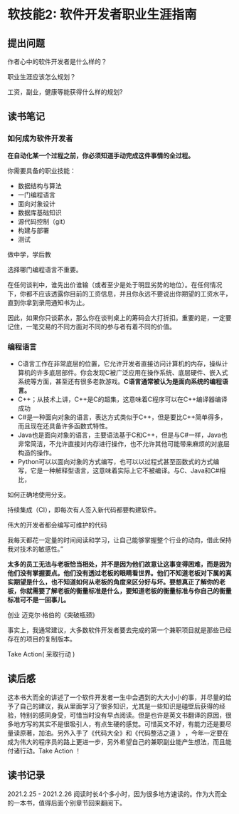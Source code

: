 # 软技能2: 软件开发者职业生涯指南

## 提出问题

作者心中的软件开发者是什么样的？

职业生涯应该怎么规划？

工资，副业，健康等能获得什么样的规划?



## 读书笔记



### 如何成为软件开发者

**在自动化某一个过程之前，你必须知道手动完成这件事情的全过程。**



你需要具备的职业技能：

- 数据结构与算法
- 一门编程语言
- 面向对象设计
- 数据库基础知识
- 源代码控制（git）
- 构建与部署
- 测试



做中学，学后教

选择哪门编程语言不重要。

在任何谈判中，谁先出价谁输（或者至少是处于明显劣势的地位）。在任何情况下，你都不应该透露你目前的工资信息，并且你永远不要说出你期望的工资水平，直到你拿到录用通知书为止。

因此，如果你只谈薪水，那么你在谈判桌上的筹码会大打折扣。重要的是，一定要记住，一笔交易的不同方面对不同的参与者有着不同的价值。

### 编程语言



- C语言工作在非常底层的位置，它允许开发者直接访问计算机的内存，操纵计算机的许多底层部件。你会发现C被广泛应用在操作系统、底层硬件、嵌入式系统等方面，甚至还有很多老款游戏。**C语言通常被认为是面向系统的编程语言。**
- C++；从技术上讲，C++是C的超集，这意味着C程序可以在C++编译器编译成功
- C#是一种面向对象的语言，表达方式类似于C++，但是要比C++简单得多，而且现在还具备许多函数式特性。
- Java也是面向对象的语言，主要语法基于C和C++，但是与C#一样，Java也非常简洁，不允许直接对内存进行操作，也不允许其他可能带来麻烦的对底层构造的操作。
- Python可以以面向对象的方式编写，也可以以过程式甚至函数式的方式编写，它是一种解释型语言，这意味着实际上它不被编译。与C、Java和C#相比，



如何正确地使用分支。

持续集成（CI），即每次有人签入新代码都要构建软件。

伟大的开发者都会编写可维护的代码

我每天都花一定量的时间阅读和学习，让自己能够掌握整个行业的动向，借此保持我对技术的敏感性。”

**太多的员工无法与老板恰当相处，并不是因为他们故意让这事变得困难，而是因为他们没有掌握要点。他们没有透过老板的眼睛看世界。他们不知道老板对下属的真实期望是什么，也不知道如何从老板的角度来区分好与坏。要想真正了解你的老板，你就需要了解老板的衡量标准是什么，要知道老板的衡量标准与你自己的衡量标准可不是一回事儿。**



创业 迈克尔·格伯的《突破瓶颈》

事实上，我通常建议，大多数软件开发者要去完成的第一个兼职项目就是那些已经存在的项目的复制版本。



Take Action( 采取行动 )

## 读后感

这本书大而全的讲述了一个软件开发者一生中会遇到的大大小小的事，并尽量的给予了自己的建议，我从里面学习了很多知识，尤其是一些知识是碰壁后获得的经验，特别的感同身受，可惜当时没有早点阅读。但是也许是英文书翻译的原因，很多地方写的其实不是很吸引人，有点生硬的感觉。可惜英文不好，有能力还是要尽量读原著，加油。另外入手了《代码大全》和《代码整洁之道 》 ，今年一定要在成为伟大的程序员的路上更进一步，另外希望自己的兼职副业能产生想法，而且能付诸行动。Take Action ！



## 读书记录

2021.2.25 - 2021.2.26 阅读时长4个多小时，因为很多地方速读的。作为大而全的一本书，值得后面个别章节回来翻阅下。